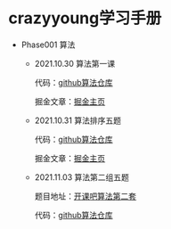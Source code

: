 # crazyyoung学习手册

- Phase001 算法

  - 2021.10.30 算法第一课
 
    代码：[github算法仓库](https://github.com/crazyyoung1020/algorithm.git)
  
    掘金文章：[掘金主页](https://juejin.cn/user/3333374985641806/posts)
    
  - 2021.10.31 算法排序五题
  
    代码：[github算法仓库](https://github.com/crazyyoung1020/algorithm.git)
  
    掘金文章：[掘金主页](https://juejin.cn/user/3333374985641806/posts)
    
  - 2021.11.03 算法第二组五题
    
    题目地址：[开课吧算法第二套](https://school-exam.kaikeba.com/personal-root/public-exam/4271)
    
    代码：[github算法仓库](https://github.com/crazyyoung1020/algorithm.git)
    
